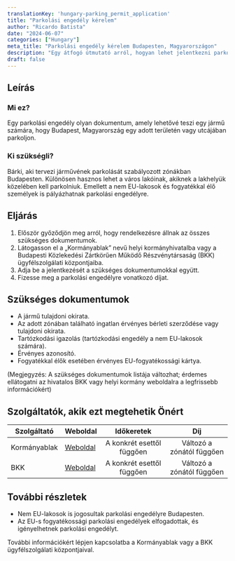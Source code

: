 ```yaml
---
translationKey: 'hungary-parking_permit_application'
title: "Parkolási engedély kérelem"
author: "Ricardo Batista"
date: "2024-06-07"
categories: ["Hungary"]
meta_title: "Parkolási engedély kérelem Budapesten, Magyarországon"
description: "Egy átfogó útmutató arról, hogyan lehet jelentkezni parkolási engedélyért Budapesten, Magyarországon."
draft: false
---
```


## Leírás
### Mi ez?
Egy parkolási engedély olyan dokumentum, amely lehetővé teszi egy jármű számára, hogy Budapest, Magyarország egy adott területén vagy utcájában parkoljon.

### Ki szükségli?
Bárki, aki tervezi járművének parkolását szabályozott zónákban Budapesten. Különösen hasznos lehet a város lakóinak, akiknek a lakhelyük közelében kell parkolniuk. Emellett a nem EU-lakosok és fogyatékkal élő személyek is pályázhatnak parkolási engedélyre.

## Eljárás

1. Először győződjön meg arról, hogy rendelkezésre állnak az összes szükséges dokumentumok.
2. Látogasson el a „Kormányablak” nevű helyi kormányhivatalba vagy a Budapesti Közlekedési Zártkörűen Működő Részvénytársaság (BKK) ügyfélszolgálati központjaiba.
3. Adja be a jelentkezését a szükséges dokumentumokkal együtt.
4. Fizesse meg a parkolási engedélyre vonatkozó díjat.

## Szükséges dokumentumok

- A jármű tulajdoni okirata.
- Az adott zónában található ingatlan érvényes bérleti szerződése vagy tulajdoni okirata.
- Tartózkodási igazolás (tartózkodási engedély a nem EU-lakosok számára).
- Érvényes azonosító.
- Fogyatékkal élők esetében érvényes EU-fogyatékossági kártya.

(Megjegyzés: A szükséges dokumentumok listája változhat; érdemes ellátogatni az hivatalos BKK vagy helyi kormány weboldalra a legfrissebb információkért)

## Szolgáltatók, akik ezt megtehetik Önért

| Szolgáltató     |     Weboldal    |     Időkeretek    |       Díj      |
| --------------- | --------------- |  :-------------: | :-------------: |
| Kormányablak      |  [Weboldal](http://www.kormanyablak.hu/)      |      A konkrét esettől függően      | Változó a zónától függően |
| BKK | [Weboldal](https://bkk.hu/en/) | A konkrét esettől függően  | Változó a zónától függően |

## További részletek

- Nem EU-lakosok is jogosultak parkolási engedélyre Budapesten.
- Az EU-s fogyatékossági parkolási engedélyek elfogadottak, és igényelhetnek parkolási engedélyt.

További információkért lépjen kapcsolatba a Kormányablak vagy a BKK ügyfélszolgálati központjaival.